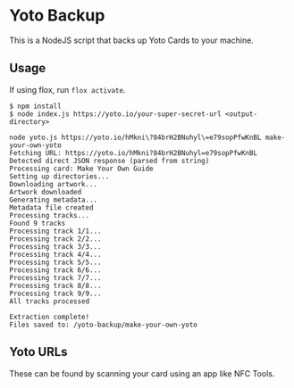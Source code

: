 # Yoto Backup

This is a NodeJS script that backs up Yoto Cards to your machine.

## Usage

If using flox, run `flox activate`.

```
$ npm install
$ node index.js https://yoto.io/your-super-secret-url <output-directory>
```

```
node yoto.js https://yoto.io/hMkni\?84brH2BNuhyl\=e79sopPfwKnBL make-your-own-yoto
Fetching URL: https://yoto.io/hMkni?84brH2BNuhyl=e79sopPfwKnBL
Detected direct JSON response (parsed from string)
Processing card: Make Your Own Guide
Setting up directories...
Downloading artwork...
Artwork downloaded
Generating metadata...
Metadata file created
Processing tracks...
Found 9 tracks
Processing track 1/1...
Processing track 2/2...
Processing track 3/3...
Processing track 4/4...
Processing track 5/5...
Processing track 6/6...
Processing track 7/7...
Processing track 8/8...
Processing track 9/9...
All tracks processed

Extraction complete!
Files saved to: /yoto-backup/make-your-own-yoto
```

## Yoto URLs

These can be found by scanning your card using an app like NFC Tools.
